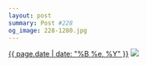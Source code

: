 ```yaml
---
layout: post
summary: Post #228
og_image: 228-1280.jpg
---
```


<p>
  <time><a href="/228">{{ page.date | date: "%B %e, %Y" }}</a></time>
  <a href="/228"><img src="{{ site.assets_url }}/228-640.jpg" srcset="{{ site.assets_url }}/228-1280.jpg 1280w, {{ site.assets_url }}/228-960.jpg 960w, {{ site.assets_url }}/228-640.jpg 640w, {{ site.assets_url }}/228-320.jpg 320w" sizes="(min-width: 700px) 50vw, calc(100vw - 2rem)" /></a>
</p>
